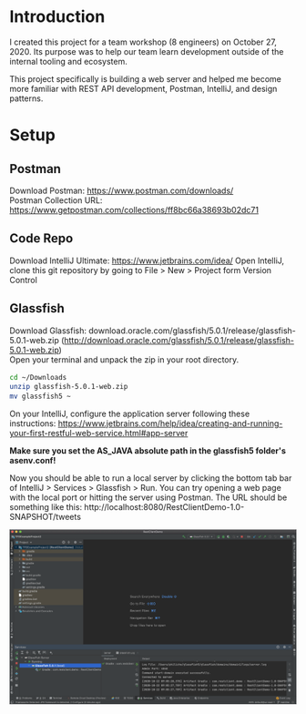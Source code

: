 # Introduction
I created this project for a team workshop (8 engineers) on October 27, 2020. Its purpose was to help our team learn development outside of the internal tooling and ecosystem. 

This project specifically is building a web server and helped me become more familiar with REST API development, Postman, IntelliJ, and design patterns.

# Setup
## Postman 
Download Postman: https://www.postman.com/downloads/  
Postman Collection URL: https://www.getpostman.com/collections/ff8bc66a38693b02dc71

## Code Repo
Download IntelliJ Ultimate: https://www.jetbrains.com/idea/
Open IntelliJ, clone this git repository by going to File > New > Project form Version Control

## Glassfish
Download Glassfish: download.oracle.com/glassfish/5.0.1/release/glassfish-5.0.1-web.zip (http://download.oracle.com/glassfish/5.0.1/release/glassfish-5.0.1-web.zip)  
Open your terminal and unpack the zip in your root directory.
```zsh
cd ~/Downloads
unzip glassfish-5.0.1-web.zip
mv glassfish5 ~
```
On your IntelliJ, configure the application server following these instructions: https://www.jetbrains.com/help/idea/creating-and-running-your-first-restful-web-service.html#app-server

**Make sure you set the AS_JAVA absolute path in the glassfish5 folder's asenv.conf!**

Now you should be able to run a local server by clicking the bottom tab bar of IntelliJ > Services > Glassfish > Run. You can try opening a web page with the local port or hitting the server using Postman. The URL should be something like this: http://localhost:8080/RestClientDemo-1.0-SNAPSHOT/tweets

![IntelliJ Web Server Running with Glassfish](img/intellij-server-running.png)